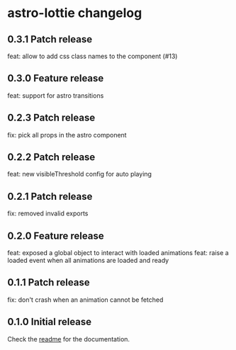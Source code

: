 # astro-lottie changelog

## 0.3.1 Patch release
feat: allow to add css class names to the component (#13)

## 0.3.0 Feature release
feat: support for astro transitions

## 0.2.3 Patch release
fix: pick all props in the astro component

## 0.2.2 Patch release
feat: new visibleThreshold config for auto playing

## 0.2.1 Patch release
fix: removed invalid exports

## 0.2.0 Feature release
feat: exposed a global object to interact with loaded animations
feat: raise a loaded event when all animations are loaded and ready

## 0.1.1 Patch release
fix: don't crash when an animation cannot be fetched

## 0.1.0 Initial release
Check the [readme](readme.md) for the documentation.
